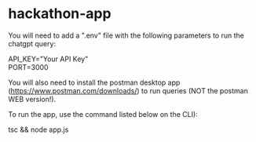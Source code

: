 # hackathon-app

You will need to add a ".env" file with the following parameters to run the chatgpt query:

API_KEY="Your API Key" <br>
PORT=3000

You will also need to install the postman desktop app (https://www.postman.com/downloads/) to run queries (NOT the postman WEB version!).

To run the app, use the command listed below on the CLI): <br>

tsc && node app.js
